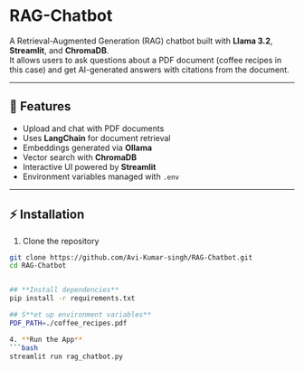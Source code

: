 # RAG-Chatbot

A Retrieval-Augmented Generation (RAG) chatbot built with **Llama 3.2**, **Streamlit**, and **ChromaDB**.  
It allows users to ask questions about a PDF document (coffee recipes in this case) and get AI-generated answers with citations from the document.

---

## 🚀 Features
- Upload and chat with PDF documents  
- Uses **LangChain** for document retrieval  
- Embeddings generated via **Ollama**  
- Vector search with **ChromaDB**  
- Interactive UI powered by **Streamlit**  
- Environment variables managed with `.env`  

---

## ⚡ Installation

1. Clone the repository
```bash
git clone https://github.com/Avi-Kumar-singh/RAG-Chatbot.git
cd RAG-Chatbot


## **Install dependencies**
pip install -r requirements.txt

## S**et up environment variables**
PDF_PATH=./coffee_recipes.pdf

4. **Run the App**
```bash
streamlit run rag_chatbot.py

